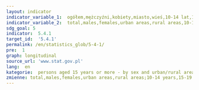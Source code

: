 ```yaml
---
layout: indicator
indicator_variable_1:  ogółem,mężczyźni,kobiety,miasto,wieś,10-14 lat,15-19 lat,20-24 lata,25-34 lata,35-44 lata,45-54 lata,55-64 lata,65 lat i więcej
indicator_variable_2:  total,males,females,urban areas,rural areas,10-14 years,15-19 years,20-24 years,25-34 years,35-44 years,45-54 years,55-64 years,65 years and more
sdg_goal: 5
indicator:  5.4.1
target_id:  '5.4.1'
permalink: /en/statistics_glob/5-4-1/
pre:  1
graph: longitudinal
source_url: 'www.stat.gov.pl'
lang:  en
kategorie:  persons aged 15 years or more - by sex and urban/rural area,by age group
zmienne: total,males,females,urban areas,rural areas;10-14 years,15-19 years,20-24 years,25-34 years,35-44 years,45-54 years,55-64 years,65 years and more
---
```

